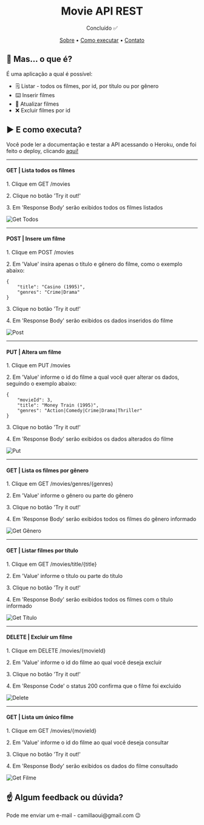 
<h1 align="center">Movie API REST</h1>
<p align="center">Concluído ✅</p>
<p align="center">
 <a href="#Sobre">Sobre</a> •
 <a href="#Executar">Como executar</a> •
 <a href="#Contato">Contato</a>
</p>

<h2 id="Sobre">👀 Mas... o que é?</h2>
<p>É uma aplicação a qual é possível:</p>

- 🗒️ Listar - todos os filmes, por id, por título ou por gênero
- ⌨️ Inserir filmes 
- 🔄 Atualizar filmes
-  ❌ Excluir filmes por id

<h2 id="Executar">▶️ E como executa?</h2>
<p>Você pode ler a documentação e testar a API acessando o Heroku, onde foi feito o deploy, clicando <a href="https://movies-api-tk.herokuapp.com/swagger-ui.html">aqui!</a></p>
<hr>

<h4>GET | Lista todos os filmes</h4>
<p>1. Clique em GET /movies</p>
<p>2. Clique no botão 'Try it out!'</p>
<p>3. Em 'Response Body' serão exibidos todos os filmes listados</p>
<img src="https://media.giphy.com/media/xK8DXNHuqXdk8M6yHq/giphy.gif" alt="Get Todos">
<hr>

<h4>POST | Insere um filme</h4>
<p>1. Clique em POST /movies</p>
<p>2. Em 'Value' insira apenas o título e gênero do filme, como o exemplo abaixo:</p>

```
{
    "title": "Casino (1995)",
	"genres": "Crime|Drama"
}
```

<p>3. Clique no botão 'Try it out!'</p>
<p>4. Em 'Response Body' serão exibidos os dados inseridos do filme</p>
<img src="https://media.giphy.com/media/faNfTWVWGUb8IOc2oZ/giphy.gif" alt="Post">
<hr>

<h4>PUT | Altera um filme</h4>
<p>1. Clique em PUT /movies</p>
<p>2. Em 'Value' informe o id do filme a qual você quer alterar os dados, seguindo o exemplo abaixo:</p>

```
{
    "movieId": 3,
	"title": "Money Train (1995)",
	"genres": "Action|Comedy|Crime|Drama|Thriller"
}
```

<p>3. Clique no botão 'Try it out!'</p>
<p>4. Em 'Response Body' serão exibidos os dados alterados do filme</p>
<img src="https://media.giphy.com/media/Nk5KSDwDQVxXjaaEGx/giphy.gif" alt="Put">
<hr>

<h4>GET | Lista os filmes por gênero</h4>
<p>1. Clique em GET /movies/genres/{genres}</p>
<p>2. Em 'Value' informe o gênero ou parte do gênero</p>
<p>3. Clique no botão 'Try it out!'</p>
<p>4. Em 'Response Body' serão exibidos todos os filmes do gênero informado</p>
<img src="https://media.giphy.com/media/u57drkf43N9kOSMM7E/giphy.gif" alt="Get Gênero">
<hr>

<h4>GET | Listar filmes por título</h4>
<p>1. Clique em GET /movies/title/{title}</p>
<p>2. Em 'Value' informe o título ou parte do título</p>
<p>3. Clique no botão 'Try it out!'</p>
<p>4. Em 'Response Body' serão exibidos todos os filmes com o título informado</p>
<img src="https://media.giphy.com/media/efniBdvIOw9STQWT4h/giphy.gif" alt="Get Título">
<hr>

<h4>DELETE | Excluir um filme</h4>
<p>1. Clique em DELETE /movies/{movieId}</p>
<p>2. Em 'Value' informe o id do filme ao qual você deseja excluir</p>
<p>3. Clique no botão 'Try it out!'</p>
<p>4. Em 'Response Code' o status 200 confirma que o filme foi excluído</p>
<img src="https://media.giphy.com/media/u8vLqnDAr5cXU9dDS7/giphy.gif" alt="Delete">
<hr>

<h4>GET | Lista um único filme</h4>
<p>1. Clique em GET /movies/{movieId}</p>
<p>2. Em 'Value' informe o id do filme ao qual você deseja consultar</p>
<p>3. Clique no botão 'Try it out!'</p>
<p>4. Em 'Response Body' serão exibidos os dados do filme consultado</p>
<img src="https://media.giphy.com/media/ftqrCSpvPJfICJOaxj/giphy.gif" alt="Get Filme">

<h2 id="Contato">☝️ Algum feedback ou dúvida?</h2>
<p>Pode me enviar um e-mail - camillaoui@gmail.com 😉</p>